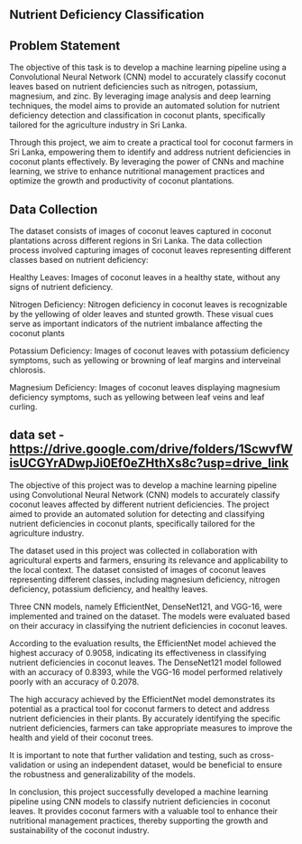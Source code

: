 ## Nutrient Deficiency Classification
## Problem Statement
The objective of this task is to develop a machine learning pipeline using a Convolutional Neural Network (CNN) model to accurately classify coconut leaves based on nutrient deficiencies such as nitrogen, potassium, magnesium, and zinc. By leveraging image analysis and deep learning techniques, the model aims to provide an automated solution for nutrient deficiency detection and classification in coconut plants, specifically tailored for the agriculture industry in Sri Lanka.

Through this project, we aim to create a practical tool for coconut farmers in Sri Lanka, empowering them to identify and address nutrient deficiencies in coconut plants effectively. By leveraging the power of CNNs and machine learning, we strive to enhance nutritional management practices and optimize the growth and productivity of coconut plantations.

## Data Collection
The dataset consists of images of coconut leaves captured in coconut plantations across different regions in Sri Lanka. The data collection process involved capturing images of coconut leaves representing different classes based on nutrient deficiency:

Healthy Leaves: Images of coconut leaves in a healthy state, without any signs of nutrient deficiency.

Nitrogen Deficiency: Nitrogen deficiency in coconut leaves is recognizable by the yellowing of older leaves and stunted growth. These visual cues serve as important indicators of the nutrient imbalance affecting the coconut plants

Potassium Deficiency: Images of coconut leaves with potassium deficiency symptoms, such as yellowing or browning of leaf margins and interveinal chlorosis.

Magnesium Deficiency: Images of coconut leaves displaying magnesium deficiency symptoms, such as yellowing between leaf veins and leaf curling.

## data set - https://drive.google.com/drive/folders/1ScwvfWisUCGYrADwpJi0Ef0eZHthXs8c?usp=drive_link

The objective of this project was to develop a machine learning pipeline using Convolutional Neural Network (CNN) models to accurately classify coconut leaves affected by different nutrient deficiencies. The project aimed to provide an automated solution for detecting and classifying nutrient deficiencies in coconut plants, specifically tailored for the agriculture industry.

The dataset used in this project was collected in collaboration with agricultural experts and farmers, ensuring its relevance and applicability to the local context. The dataset consisted of images of coconut leaves representing different classes, including magnesium deficiency, nitrogen deficiency, potassium deficiency, and healthy leaves.

Three CNN models, namely EfficientNet, DenseNet121, and VGG-16, were implemented and trained on the dataset. The models were evaluated based on their accuracy in classifying the nutrient deficiencies in coconut leaves.

According to the evaluation results, the EfficientNet model achieved the highest accuracy of 0.9058, indicating its effectiveness in classifying nutrient deficiencies in coconut leaves. The DenseNet121 model followed with an accuracy of 0.8393, while the VGG-16 model performed relatively poorly with an accuracy of 0.2078.

The high accuracy achieved by the EfficientNet model demonstrates its potential as a practical tool for coconut farmers to detect and address nutrient deficiencies in their plants. By accurately identifying the specific nutrient deficiencies, farmers can take appropriate measures to improve the health and yield of their coconut trees.

It is important to note that further validation and testing, such as cross-validation or using an independent dataset, would be beneficial to ensure the robustness and generalizability of the models.

In conclusion, this project successfully developed a machine learning pipeline using CNN models to classify nutrient deficiencies in coconut leaves. It provides coconut farmers with a valuable tool to enhance their nutritional management practices, thereby supporting the growth and sustainability of the coconut industry.
